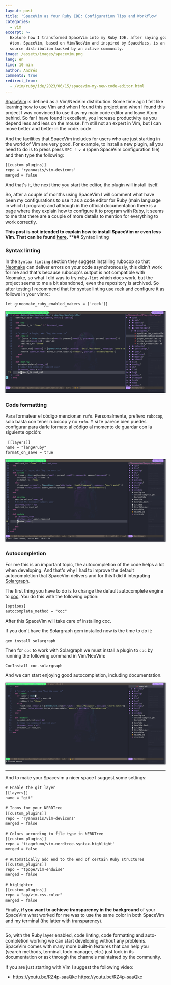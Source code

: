 ```yaml
---
layout: post
title: 'SpaceVim as Your Ruby IDE: Configuration Tips and Workflow'
categories:
  - Vim
excerpt: >-
  Explore how I transformed SpaceVim into my Ruby IDE, after saying goodbye to
  Atom. SpaceVim, based on Vim/NeoVim and inspired by SpaceMacs, is an open
  source distribution backed by an active community.
image: /assets/images/spacevim.png
lang: en
time: 10 min
author: Andrés
comments: true
redirect_from:
  - /vim/ruby/ide/2023/06/15/spacevim-my-new-code-editor.html
---
```

[SpaceVim](https://spacevim.org/) is defined as a Vim/NeoVim distribution. Some time ago I felt like learning how to use Vim and when I found this project
and when I found this project I was convinced to use it as my main code editor and leave Atom behind. So far I have found it excellent,
you increase productivity as you depend less and less on the mouse. I'm still not an expert in Vim, but I can move better and better in the code.
code.

And the facilities that SpaceVim includes for users who are just starting in the world of Vim are very good. For example, to install a new plugin, all you need to do is to press
press `SPC f v d` (open SpaceVim configuration file) and then type the following:

```
[[custom_plugins]]
repo = 'ryanoasis/vim-devicons'
merged = false
```

And that's it, the next time you start the editor, the plugin will install itself.

So, after a couple of months using SpaceVim I will comment what have been my configurations to use it as a code editor for Ruby (main language in which I program)
and although in the official documentation there is a [page](https://spacevim.org/use-vim-as-a-ruby-ide/) where they explain how to configure it to program with Ruby,
it seems to me that there are a couple of more details to mention for everything to work correctly.

**This post is not intended to explain how to install SpaceVim or even less Vim. That can be found [here](https://spacevim.org/quick-start-guide/).** \*\*## Syntax linting

### Syntax linting

In the `Syntax linting` section they suggest installing rubocop so that [Neomake](https://github.com/neomake/neomake) can deliver errors on your code asynchronously,
this didn't work for me and that's because rubocop's output is not compatible with Neomake, so what I did was to try `ruby-lint` which does work,
but the project seems to me a bit abandoned, even the repository is archived. So after testing I recommend that for syntax linting
use [reek](https://github.com/troessner/reek) and configure it as follows in your vimrc:

```
let g:neomake_ruby_enabled_makers = ['reek']]
```

!["Spacevim linting working"](/assets/images/spacevim-linting.gif)

### Code formatting

Para formatear el código mencionan `rufo`. Personalmente, prefiero `rubocop`, solo basta con tener rubocop y no `rufo`. Y si te parece bien puedes configurar para darle formato
al código al momento de guardar con la siguiente opción:

```
 [[layers]]
name = "lang#ruby"
format_on_save = true
```

![](/assets/images/spacevim-format-code.gif)

### Autocompletion

For me this is an important topic, the autocompletion of the code helps a lot when developing. And that's why I had to improve the default autocompletion
that SpaceVim delivers and for this I did it integrating [Solargraph](https://solargraph.org/).

The first thing you have to do is to change the default autocomplete engine to [coc](https://github.com/neoclide/coc.nvim). You do this with the following option:

```
[options]
autocomplete_method = "coc"
```

After this SpaceVim will take care of installing coc.

If you don't have the Solargraph gem installed now is the time to do it:

```
gem install solargraph
```

Then for `coc` to work with Solargraph we must install a plugin to `coc` by running the following command in Vim/NeoVim:

```
CocInstall coc-solargraph
```

And we can start enjoying good autocompletion, including documentation.

!["SpaceVim autocompletion working"](/assets/images/spacevim-autocompletion.gif)

---

And to make your Spacevim a nicer space I suggest some settings:

```
# Enable the git layer
[[layers]]
name = "git"

# Icons for your NERDTree
[[custom_plugins]]
repo = 'ryanoasis/vim-devicons'
merged = false

# Colors according to file type in NERDTree
[[custom_plugins]]
repo = 'tiagofumo/vim-nerdtree-syntax-highlight'
merged = false

# Automatically add end to the end of certain Ruby structures
[[custom_plugins]]
repo = "tpope/vim-endwise"
merged = false

# higlighter
[[custom_plugins]]
repo = "ap/vim-css-color"
merged = false
```

Finally, **if you want to achieve transparency in the background** of your SpaceVim what worked for me was to use the same color
in both SpaceVim and my terminal (the latter with transparency).

---

So, with the Ruby layer enabled, code linting, code formatting and auto-completion working we can start developing without any problems.
SpaceVim comes with many more built-in features that can help you (search methods, terminal, todo manager, etc.) just look in its documentation or ask through the channels maintained by the community.

If you are just starting with Vim I suggest the following video:

- <https://youtu.be/RZ4p-saaQkc> <https://youtu.be/RZ4p-saaQkc>

